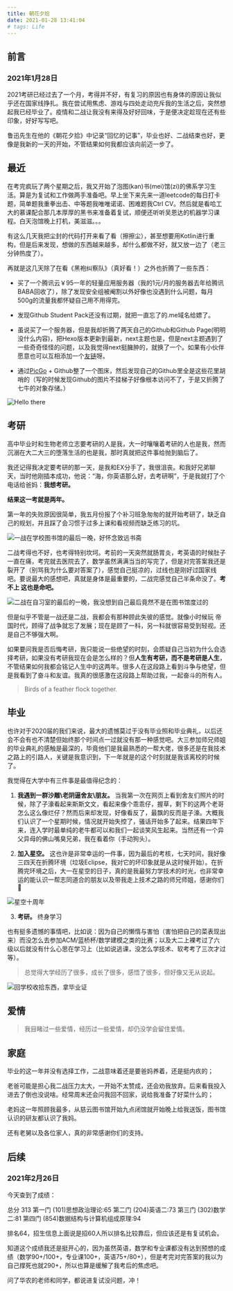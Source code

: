 ```yaml
---
title: 朝花夕拾
date: 2021-01-28 13:41:04
# tags: Life
---
```


<!-- more -->

## 前言

### 2021年1月28日

2021考研已经过去了一个月，考得并不好，有复习的原因也有身体的原因让我似乎还在国家线挣扎。我在尝试用焦虑、游戏与四处走动充斥我的生活之后，突然想起我已经毕业了。疫情和二战让我没有来得及好好回味，于是便决定趁现在还有些印象，好好写写吧。

鲁迅先生在他的《朝花夕拾》中记录“回忆的记事”，毕业也好、二战结束也好，更像是我新的一天的开始，不管结果如何我都应该向前迈一步了。

## 最近

在考完疯玩了两个星期之后，我又开始了泡图(kan)书(mei)馆(zi)的佛系学习生活。算是为复试和工作做两手准备吧。早上坐下来先来一道leetcode的每日打卡题，简单题我重拳出击、中等题我唯唯诺诺、困难题我Ctrl CV。然后就是看哈工大的慕课配合那几本厚厚的黑书来准备着复试，顺便还听听吴恩达的机器学习课程。白天泡馆晚上打机，美滋滋。。。

有这么几天我把尘封的代码打开来看了看（擦擦尘），甚至想要用Kotlin进行重构，但是后来发现，想做的东西越来越多，却什么都做不好，就又放一边了（老三分钟热度了）。

再就是这几天除了在看《黑袍纠察队》（真好看！）之外也折腾了一些东西：

* 买了一个腾讯云￥95一年的轻量应用服务器（我的1元/月的服务器去年给腾讯BABA回收了），除了发现安全组被阉割以外好像也没遇到什么问题，每月500g的流量我都怀疑自己用不用得完。

* 发现Github Student Pack还没有过期，就把一直忘了的.me域名给嫖了。

* 虽说买了一个服务器，但是我却折腾了两天自己的Github和Github Page(明明没什么内容)，把Hexo版本更新到最新，next主题也是，但是next主题遇到了一些奇奇怪怪的问题，以及我觉得next挺臃肿的，就换了一个。如果有小伙伴愿意也可以互相添加一个[友链](https://mlynn.me)呀。

* 通过[PicGo](https://github.com/Molunerfinn/PicGo) + Github整了一个图床，然后发现自己的Github里全是这些花里胡哨的（写的时候发现Github的图片不挂梯子好像根本访问不了，于是又折腾了七牛的对象存储。）

![Hello there](http://res.sealynn0.cn/269bcce91f982ce59e3835b8bae5f00.jpg)

## 考研

高中毕业时和生物老师立志要考研的人是我，大一时嚷嚷着考研的人也是我，然而沉溺在大二大三的堕落生活的也是我，那时真就把这件事给抛到脑后了。

我还记得我决定要考研的那一天，是我和EX分手了，我很沮丧。和我好兄弟聊天，当时他刚插本成功，他说：“海，你英语那么好，去考研啊”，于是我就打了个电话给爸妈：**我想考研。**

**结果这一考就是两年。**

第一年的失败原因很简单，我五月份报了个补习班急匆匆的就开始考研了，缺乏自己的规划，并且踩了会习惯于过多上课和看视频而缺乏练习的坑。

![一战在学校图书馆的最后一晚，好怀念致远书斋](http://res.sealynn0.cn/IMG_20191219_213315.jpg)

二战考得也不好，也考得特别坎坷。考前的一天突然就肠胃炎，考英语的时候肚子一直在痛，考完就去医院去了，数学虽然满满当当的写完了，但是对完答案我还是裂开了（别骂我为什么要对答案了），感觉自己挺凉的，过线也是刚好过国家线吧。要说最大的感想吧，真就是身体是最重要的，二战完感觉自己半条命没了。**考不上 这也是命吧。**

![二战在自习室的最后的一晚，我没想到自己最后竟然不是在图书馆度过的](http://res.sealynn0.cn/img/1611908107041.jpg)

但是似乎不管是一战还是二战，我都会有那种顾此失彼的感觉。就像小时候玩 帝国时代，顾得了战争就忘了发展；现在是顾了一科，另一科就很容易受到轻视。还是自己不够强大啊。

如果要问我是否后悔考研，我只能说一些绝望的时刻，会质疑自己当初为什么会选择考研，如果没有考研我现在会是怎么样的？但**人生有考研，而不是考研是人生**，不管结果如何我都会铭记人生中的这两年。很多人在这段路上看到斗争与绝望，但是我看到了奋斗和友谊。我真的很感激在这段路上帮助过我，一起奋斗的所有人。

> Birds of a feather flock together.

## 毕业

也许对于2020届的我们来说，最大的遗憾莫过于没有毕业照和毕业典礼，以后还会不会有也不清楚但始终那个时间点一过就没有那一种感觉吧。大三参加师兄师姐的毕业典礼的感触是最深的，毕竟他们是我最熟悉的一帮大佬，很多还是在我技术之路上的引路人，关键是我意识到，下一年就是的这个时刻就是我该离校的时候了。

我觉得在大学中有三件事是最值得纪念的：

1. **我遇到一群沙雕\老阴逼舍友\朋友。** 当我第一次在网页上看到舍友们照片的时候，除了子濠看起来斯斯文文，看起来像个乖乖仔，握草，剩下的这两个老哥怎么这么像烂仔？然而后来却发现，好像看反了，最飘的反而是子濠。大概我们认识了一个星期时候，情况就开始失控了，骚话开始多了起来。结果四年下来，连入学时最单纯的老牛都可以和我们一起谈笑风生起来。当然还有一个异父异母的佛山嘴臭兄弟，我在看着你（手动狗头）。

2. **加入星空。** 这也许是非常幸运的一件事，因为最后的考核，七天时间，我好像三四天在折腾环境（垃圾Eclipse，我对它的坏印象就是从这时候开始）。在折腾完环境之后，大一在星空的日子，真的是我最努力学技术的时光，也非常幸运的能认识一帮志同道合的朋友以及带我走上技术之路的师兄师姐，感谢你们👋

![星空十周年](http://res.sealynn0.cn/img/IMG_20190601_123953-01.jpeg)

3. **考研。** 终身学习

也有挺多遗憾的事情吧，比如说：因为自己的懒惰与害怕（害怕把自己的菜表现出来）而没怎么去参加ACM/蓝桥杯/数学建模之类的比赛；以及大二上裸考过了六级以后就没有什么心思在学习上（比如说逃课，没怎么学技术、软考考了三次才过等）。

> 总觉得大学经历了很多，成长了很多，感悟了很多，但好像又无从说起。

![回学校收拾东西，拿毕业证](http://res.sealynn0.cn/img/1612186897349.jpg)

## 爱情

> 我目睹过一些爱情，经历过一些爱情，却仍没学会留住爱情。

## 家庭

毕业的这一年并没有选择工作，二战意味着还是要爸妈养着，还是挺内疚的；

老爸可能是担心我二战压力太大，一开始不太赞成，还会劝我放弃。后来看我投入进去了倒也没说啥。经常周末还会问我回不回家，说给我准备了好菜什么的；

老妈这一年照顾我最多，从慈云图书馆开始九点闭馆就开始晚上给我送饭，图书馆认识的研友都认识了我妈。

还有老舅以及各位家人，真的非常感谢你们的支持。

## 后续

### 2021年2月26日

今天查到了成绩：

总分 313
第一门 (101)思想政治理论:65
第二门 (204)英语二:73
第三门 (302)数学二:81
第四门 (854)数据结构与计算机组成原理:94

排名64，招生信息上面说是招60人所以排名比较靠后，但应该还是有复试机会。

知道这个成绩我还是挺开心的，因为虽然英语，数学和专业课都没有达到预想的成绩（数学90+/100+，专业课100+，英语75+/80+），但是考完对完答案的我以为自己撑死也就290+，所以也算是缓解了我考后的焦虑吧。

问了华农的老师和同学，都说进复试没问题，冲！